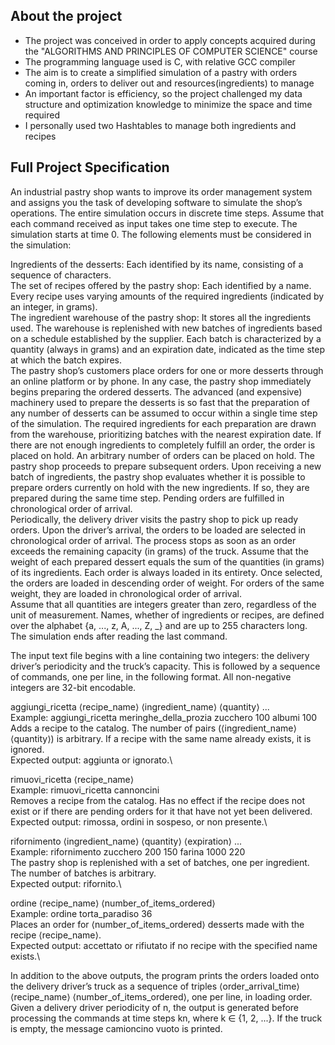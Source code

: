 
## About the project

- The project was conceived in order to apply concepts acquired during the "ALGORITHMS AND PRINCIPLES OF COMPUTER SCIENCE" course
- The programming language used is C, with relative GCC compiler
- The aim is to create a simplified simulation of a pastry with orders coming in, orders to deliver out and resources(ingredients) to manage
- An important factor is efficiency, so the project challenged my data structure and optimization knowledge to minimize the space and time required
- I personally used two Hashtables to manage both ingredients and recipes
  
## Full Project Specification

An industrial pastry shop wants to improve its order management system and assigns you the task of developing software to simulate the shop’s operations. The entire simulation occurs in discrete time steps. Assume that each command received as input takes one time step to execute. The simulation starts at time 0. The following elements must be considered in the simulation:

Ingredients of the desserts: Each identified by its name, consisting of a sequence of characters.\
The set of recipes offered by the pastry shop: Each identified by a name. Every recipe uses varying amounts of the required ingredients (indicated by an integer, in grams).\
The ingredient warehouse of the pastry shop: It stores all the ingredients used. The warehouse is replenished with new batches of ingredients based on a schedule established by the supplier. Each batch is characterized by a quantity (always in grams) and an expiration date, indicated as the time step at which the batch expires.\
The pastry shop’s customers place orders for one or more desserts through an online platform or by phone. In any case, the pastry shop immediately begins preparing the ordered desserts. The advanced (and expensive) machinery used to prepare the desserts is so fast that the preparation of any number of desserts can be assumed to occur within a single time step of the simulation. The required ingredients for each preparation are drawn from the warehouse, prioritizing batches with the nearest expiration date. If there are not enough ingredients to completely fulfill an order, the order is placed on hold. An arbitrary number of orders can be placed on hold. The pastry shop proceeds to prepare subsequent orders. Upon receiving a new batch of ingredients, the pastry shop evaluates whether it is possible to prepare orders currently on hold with the new ingredients. If so, they are prepared during the same time step. Pending orders are fulfilled in chronological order of arrival.\
Periodically, the delivery driver visits the pastry shop to pick up ready orders. Upon the driver’s arrival, the orders to be loaded are selected in chronological order of arrival. The process stops as soon as an order exceeds the remaining capacity (in grams) of the truck. Assume that the weight of each prepared dessert equals the sum of the quantities (in grams) of its ingredients. Each order is always loaded in its entirety. Once selected, the orders are loaded in descending order of weight. For orders of the same weight, they are loaded in chronological order of arrival.\
Assume that all quantities are integers greater than zero, regardless of the unit of measurement. Names, whether of ingredients or recipes, are defined over the alphabet {a, ..., z, A, ..., Z, _} and are up to 255 characters long. The simulation ends after reading the last command.

The input text file begins with a line containing two integers: the delivery driver’s periodicity and the truck’s capacity. This is followed by a sequence of commands, one per line, in the following format. All non-negative integers are 32-bit encodable.

aggiungi_ricetta ⟨recipe_name⟩ ⟨ingredient_name⟩ ⟨quantity⟩ ...\
Example: aggiungi_ricetta meringhe_della_prozia zucchero 100 albumi 100\
Adds a recipe to the catalog. The number of pairs (⟨ingredient_name⟩ ⟨quantity⟩) is arbitrary. If a recipe with the same name already exists, it is ignored.\
Expected output: aggiunta or ignorato.\

rimuovi_ricetta ⟨recipe_name⟩\
Example: rimuovi_ricetta cannoncini\
Removes a recipe from the catalog. Has no effect if the recipe does not exist or if there are pending orders for it that have not yet been delivered.\
Expected output: rimossa, ordini in sospeso, or non presente.\

rifornimento ⟨ingredient_name⟩ ⟨quantity⟩ ⟨expiration⟩ ...\
Example: rifornimento zucchero 200 150 farina 1000 220\
The pastry shop is replenished with a set of batches, one per ingredient. The number of batches is arbitrary.\
Expected output: rifornito.\

ordine ⟨recipe_name⟩ ⟨number_of_items_ordered⟩\
Example: ordine torta_paradiso 36\
Places an order for ⟨number_of_items_ordered⟩ desserts made with the recipe ⟨recipe_name⟩.\
Expected output: accettato or rifiutato if no recipe with the specified name exists.\

In addition to the above outputs, the program prints the orders loaded onto the delivery driver’s truck as a sequence of triples ⟨order_arrival_time⟩ ⟨recipe_name⟩ ⟨number_of_items_ordered⟩, one per line, in loading order. Given a delivery driver periodicity of n, the output is generated before processing the commands at time steps kn, where k ∈ {1, 2, ...}. If the truck is empty, the message camioncino vuoto is printed.
